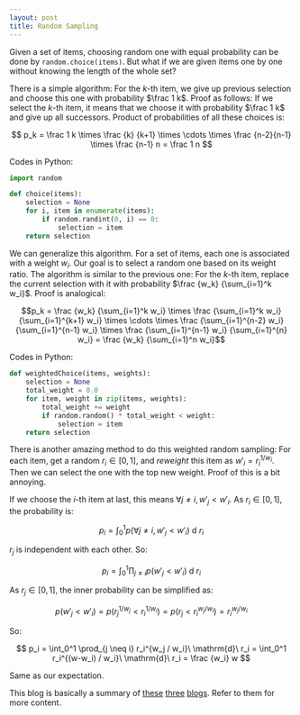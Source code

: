```yaml
---
layout: post
title: Random Sampling
---
```


Given a set of items, choosing random one with equal probability can be done by `random.choice(items)`.
But what if we are given items one by one without knowing the length of the whole set?

There is a simple algorithm: For the $k$-th item, we give up previous selection and choose this one with probability $\frac 1 k$.
Proof as follows: If we select the $k$-th item, it means that we choose it with probability $\frac 1 k$ and give up all successors. 
Product of probabilities of all these choices is:

$$ p_k = \frac 1 k \times \frac {k} {k+1} \times \cdots \times \frac {n-2}{n-1} \times \frac {n-1} n = \frac 1 n $$

Codes in Python:

```python
import random

def choice(items):
    selection = None
    for i, item in enumerate(items):
        if random.randint(0, i) == 0:
            selection = item
    return selection
```

We can generalize this algorithm. For a set of items, each one is associated with a weight $w_i$.
Our goal is to select a random one based on its weight ratio.
The algorithm is similar to the previous one: For the $k$-th item, replace the current selection with it with probability $\frac {w_k} {\sum_{i=1}^k w_i}$.
Proof is analogical:

$$p_k = \frac {w_k} {\sum_{i=1}^k w_i} \times \frac {\sum_{i=1}^k w_i} {\sum_{i=1}^{k+1} w_i} 
\times \cdots \times \frac {\sum_{i=1}^{n-2} w_i} {\sum_{i=1}^{n-1} w_i} \times \frac {\sum_{i=1}^{n-1} w_i} {\sum_{i=1}^{n} w_i} = \frac {w_k} {\sum_{i=1}^n w_i}$$

Codes in Python:

```python
def weightedChoice(items, weights):
    selection = None
    total_weight = 0.0
    for item, weight in zip(items, weights):
        total_weight += weight
        if random.random() * total_weight < weight:
            selection = item
    return selection
```

There is another amazing method to do this weighted random sampling:
For each item, get a random $r_i \in [0, 1]$,
and *reweight* this item as $w'_i = r_i^{1 / {w_i}}$.
Then we can select the one with the top new weight. Proof of this is a bit annoying.

If we choose the $i$-th item at last, this means $\forall j\neq i, w'_j <w'_i$. As $r_i \in [0, 1]$, the probability is:

$$ p_i = \int_0^1 p(\forall j\neq i, w'_j <w'_i)\ \mathrm{d}\ r_i $$

$r_j$ is independent with each other. So:

$$ p_i = \int_0^1 \prod_{j \neq i} p(w'_j <w'_i)\ \mathrm{d} \ r_i $$

As $r_j \in [0, 1]$, the inner probability can be simplified as:

$$ p(w'_j <w'_i) = p(r_j^{1 / w_j} < r_i^{1 / w_i}) = p(r_j < r_i^{w_j / w_i}) = r_i^{w_j / w_i} $$

So:

$$ p_i = \int_0^1 \prod_{j \neq i} r_i^{w_j / w_i}\ \mathrm{d}\ r_i
= \int_0^1 r_i^{(w-w_i) / w_i}\ \mathrm{d}\ r_i = \frac {w_i} w $$

Same as our expectation.

This blog is basically a summary of
[these](http://www.gocalf.com/blog/random-selection.html)
[three](http://www.gocalf.com/blog/weighted-random-selection.html)
[blogs](http://www.gocalf.com/blog/weighted-random-selection-2.html).
Refer to them for more content.
